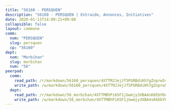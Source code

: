 ```yaml
---
title: "56160 - PERSQUEN"
description: "56160 - PERSQUEN | Entraide, Annonces, Initiatives"
date: 2020-01-11T14:09:21+09:00
collapsible: false
layout: commune
comm:
  nom: "PERSQUEN"
  slug: persquen
  cp: "56160"
dept:
  nom: "Morbihan"
  slug: morbihan
  num: "56"
peerpad:
  comm:
    read_path: /r/markdown/56160_persquen/4XTTMJJejJf5PGRBdiKh7gZnprw5vpqqZaxMRWXxEuX7HpMYM
    write_path: /w/markdown/56160_persquen/4XTTMJJejJf5PGRBdiKh7gZnprw5vpqqZaxMRWXxEuX7HpMYM-K3TgUrdJAnU1MJMkpxAqhrLSDzthP72NWLp5iGJxs2fjNVr8zSJyVSfNeiSqwqVV7dk2cWegP7ohAp2sMspgkhSATeD52STV6UTVxvQSj6eCmfPHJxFWrLmBX3AmsUXHXcqu2Gw3
  dept:
    read_path: /r/markdown/56_morbihan/4XTTMBhPi6SF1jGwmjy3XBA4sK6EbYDun44EYwF3irZ7aBa5U
    write_path: /w/markdown/56_morbihan/4XTTMBhPi6SF1jGwmjy3XBA4sK6EbYDun44EYwF3irZ7aBa5U-K3TgV3HyhWtqSpmJ2GGLPRtHigVTcxkFRVLMX5R66UyRAN55PNUQgmTNwaDuJmWps9EVWQzncDySYbA7Pg7qEdRXsayrZysPHK4HeKM3FG1U8vQvyUvaDoFo4L4Z8coFC71q4zES
---
```


